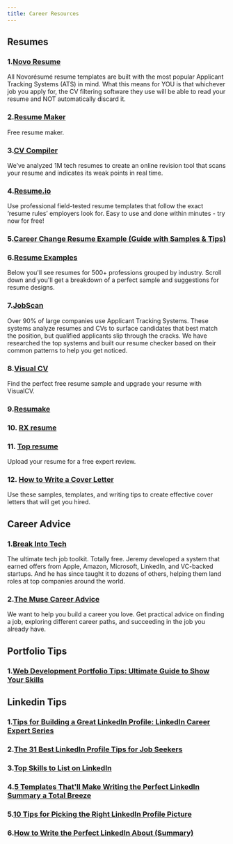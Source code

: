 ```yaml
---
title: Career Resources
---
```


## Resumes

### 1.[Novo Resume](https://novoresume.com/resume-templates)

All Novorésumé resume templates are built with the most popular Applicant Tracking Systems (ATS) in mind. What this means for YOU is that whichever job you apply for, the CV filtering software they use will be able to read your resume and NOT automatically discard it.

### 2.[Resume Maker](https://www.resumemaker.online/)

Free resume maker.


### 3.[CV Compiler](https://cvcompiler.com/)

We’ve analyzed 1M tech resumes to create an online revision tool that scans your resume and indicates its weak points in real time.


### 4.[Resume.io](https://resume.io/)

Use professional field-tested resume templates that follow the exact ‘resume rules’ employers look for. Easy to use and done within minutes - try now for free!

### 5.[Career Change Resume Example (Guide with Samples & Tips)](https://zety.com/blog/career-change-resume)


### 6.[Resume Examples](https://zety.com/resume-examples)

Below you'll see resumes for 500+ professions grouped by industry. Scroll down and you'll get a breakdown of a perfect sample and suggestions for resume designs.

### 7.[JobScan](https://www.jobscan.co/)

Over 90% of large companies use Applicant Tracking Systems. These systems analyze resumes and CVs to surface candidates that best match the position, but qualified applicants slip through the cracks. We have researched the top systems and built our resume checker based on their common patterns to help you get noticed.


### 8.[Visual CV](https://www.visualcv.com/resume-samples/)

Find the perfect free resume sample and upgrade your resume with VisualCV.

### 9.[Resumake](https://resumake.io/)

### 10. [RX resume](https://rxresu.me/)

### 11. [Top resume](https://www.topresume.com/?pt=nb0Z3LlCFtFcX)

Upload your resume for a free expert review.

### 12. [How to Write a Cover Letter](https://www.thebalancecareers.com/cover-letters-4161919)

Use these samples, templates, and writing tips to create effective cover letters that will get you hired.

## Career Advice

### 1.[Break Into Tech](https://www.breakinto.tech/)

The ultimate tech job toolkit. Totally free.
Jeremy developed a system that earned offers from Apple, Amazon, Microsoft, LinkedIn, and VC-backed startups. And he has since taught it to dozens of others, helping them land roles at top companies around the world.

### 2.[The Muse Career Advice](https://www.themuse.com/advice)

We want to help you build a career you love. Get practical advice on finding a job, exploring different career paths, and succeeding in the job you already have.

## Portfolio Tips

### 1.[Web Development Portfolio Tips: Ultimate Guide to Show Your Skills](https://designmodo.com/dev-portfolio-tips/)


## Linkedin Tips

### 1.[Tips for Building a Great LinkedIn Profile: LinkedIn Career Expert Series](https://blog.linkedin.com/2017/february/17/-tips-for-building-a-great-linkedin-profile-career-expert)


### 2.[The 31 Best LinkedIn Profile Tips for Job Seekers](https://www.themuse.com/advice/linkedin-profile-tips)


### 3.[Top Skills to List on LinkedIn](https://www.thebalancecareers.com/top-skills-to-list-on-linkedin-2062321)


### 4.[5 Templates That'll Make Writing the Perfect LinkedIn Summary a Total Breeze](https://www.themuse.com/advice/5-templates-thatll-make-writing-the-perfect-linkedin-summary-a-breeze)


### 5.[10 Tips for Picking the Right LinkedIn Profile Picture](https://business.linkedin.com/talent-solutions/blog/2014/12/5-tips-for-picking-the-right-linkedin-profile-picture)


### 6.[How to Write the Perfect LinkedIn About (Summary)](https://www.linkedin.com/pulse/how-write-perfect-linkedin-summary-william-arruda/)

